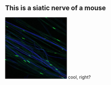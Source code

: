 ## This is a siatic nerve of a mouse

<img src="photo.jpg" alt="My Photo" width="200" height="200">
cool, right?



